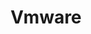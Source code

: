 ---
title: "Vmware"
linkTitle: "Vmware"
weight: 6
description: >-
  The guides in this section provide end-to-end deployment of new Windows or Linux servers in VMware and onboarding to Azure with Azure Arc using Terraform.
---